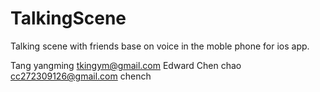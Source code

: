 TalkingScene
============

Talking scene with friends base on voice in the moble phone for ios app.

Tang yangming tkingym@gmail.com Edward
Chen chao cc272309126@gmail.com chench

